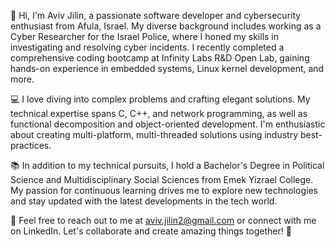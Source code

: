 👋 Hi, I'm Aviv Jilin, a passionate software developer and cybersecurity enthusiast from Afula, Israel. My diverse background includes working as a Cyber Researcher for the Israel Police, where I honed my skills in investigating and resolving cyber incidents. I recently completed a comprehensive coding bootcamp at Infinity Labs R&D Open Lab, gaining hands-on experience in embedded systems, Linux kernel development, and more.

💻 I love diving into complex problems and crafting elegant solutions. My technical expertise spans C, C++, and network programming, as well as functional decomposition and object-oriented development. I'm enthusiastic about creating multi-platform, multi-threaded solutions using industry best-practices.

📚 In addition to my technical pursuits, I hold a Bachelor's Degree in Political Science and Multidisciplinary Social Sciences from Emek Yizrael College. My passion for continuous learning drives me to explore new technologies and stay updated with the latest developments in the tech world.

📧 Feel free to reach out to me at aviv.jilin2@gmail.com or connect with me on LinkedIn. Let's collaborate and create amazing things together! 🚀
